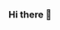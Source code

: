 ### Hi there 👋

<!--
**Tyler-B1/Tyler-B1** is a ✨ _special_ ✨ repository because its `README.md` (this file) appears on your GitHub profile.

Here are some ideas to get you started:

- 🔭 I’m currently working on fortnite
- 🌱 I’m currently learning how to play fortnite
- 👯 I’m looking to collaborate on a fortnite game
- 🤔 I’m looking for help with winning fortnite games
- 💬 Ask me about fortnite
- 📫 How to reach me: PowerIron20 on fortnite
- 😄 Pronouns: fort/nite
- ⚡ Fun fact: i only have like 5k hour in fortnite
-->
